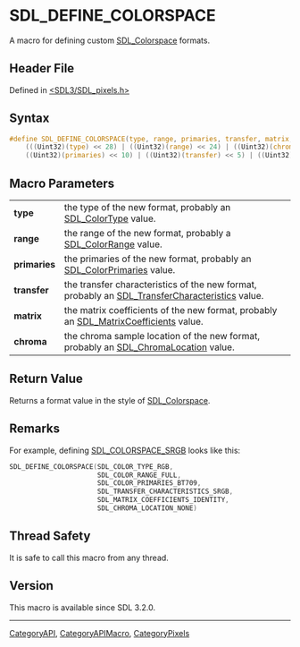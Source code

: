 # SDL_DEFINE_COLORSPACE

A macro for defining custom [SDL_Colorspace](SDL_Colorspace) formats.

## Header File

Defined in [<SDL3/SDL_pixels.h>](https://github.com/libsdl-org/SDL/blob/main/include/SDL3/SDL_pixels.h)

## Syntax

```c
#define SDL_DEFINE_COLORSPACE(type, range, primaries, transfer, matrix, chroma) \
    (((Uint32)(type) << 28) | ((Uint32)(range) << 24) | ((Uint32)(chroma) << 20) | \
    ((Uint32)(primaries) << 10) | ((Uint32)(transfer) << 5) | ((Uint32)(matrix) << 0))
```

## Macro Parameters

|               |                                                                                                                               |
| ------------- | ----------------------------------------------------------------------------------------------------------------------------- |
| **type**      | the type of the new format, probably an [SDL_ColorType](SDL_ColorType) value.                                                 |
| **range**     | the range of the new format, probably a [SDL_ColorRange](SDL_ColorRange) value.                                               |
| **primaries** | the primaries of the new format, probably an [SDL_ColorPrimaries](SDL_ColorPrimaries) value.                                  |
| **transfer**  | the transfer characteristics of the new format, probably an [SDL_TransferCharacteristics](SDL_TransferCharacteristics) value. |
| **matrix**    | the matrix coefficients of the new format, probably an [SDL_MatrixCoefficients](SDL_MatrixCoefficients) value.                |
| **chroma**    | the chroma sample location of the new format, probably an [SDL_ChromaLocation](SDL_ChromaLocation) value.                     |

## Return Value

Returns a format value in the style of [SDL_Colorspace](SDL_Colorspace).

## Remarks

For example, defining [SDL_COLORSPACE_SRGB](SDL_COLORSPACE_SRGB) looks like
this:

```c
SDL_DEFINE_COLORSPACE(SDL_COLOR_TYPE_RGB,
                      SDL_COLOR_RANGE_FULL,
                      SDL_COLOR_PRIMARIES_BT709,
                      SDL_TRANSFER_CHARACTERISTICS_SRGB,
                      SDL_MATRIX_COEFFICIENTS_IDENTITY,
                      SDL_CHROMA_LOCATION_NONE)
```

## Thread Safety

It is safe to call this macro from any thread.

## Version

This macro is available since SDL 3.2.0.





----
[CategoryAPI](CategoryAPI), [CategoryAPIMacro](CategoryAPIMacro), [CategoryPixels](CategoryPixels)

